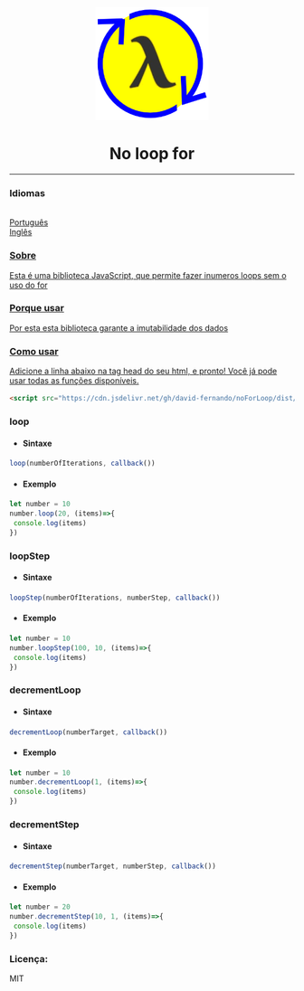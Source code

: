 <p align="center">
  <a href="" rel="noopener">
 <img width=200px height=200px src="icon/icon.png" alt="No loop for"></a>
</p>

<h1 align="center">No loop for</h1>

---

### Idiomas
<ul style="display:inline; list-style-type:none">
  <li style="list-style-type:none"><a href="#">Português</li>
  <li style="list-style-type:none"><a href="README.md">Inglês</li>
</ul>

### Sobre
Esta é uma biblioteca JavaScript, que permite fazer inumeros loops sem o uso do for

### Porque usar
Por esta esta biblioteca garante a imutabilidade dos dados

### Como usar
Adicione a linha abaixo na tag head do seu html, e pronto! Você já pode usar todas as funções disponíveis.
```html
<script src="https://cdn.jsdelivr.net/gh/david-fernando/noForLoop/dist/noforloop.js"></script>
```
### loop
   - #### Sintaxe
  ```javascript
  loop(numberOfIterations, callback())
  ```
  - #### Exemplo
  ```javascript
  let number = 10
  number.loop(20, (items)=>{
   console.log(items)
  })
  ```
### loopStep
   - #### Sintaxe
  ```javascript
  loopStep(numberOfIterations, numberStep, callback())
  ```
  - #### Exemplo
  ```javascript
  let number = 10
  number.loopStep(100, 10, (items)=>{
   console.log(items)
  })
  ```
  

### decrementLoop
   - #### Sintaxe
  ```javascript
  decrementLoop(numberTarget, callback())
  ```
  - #### Exemplo
  ```javascript
  let number = 10
  number.decrementLoop(1, (items)=>{
   console.log(items)
  })
  ```
  
### decrementStep
   - #### Sintaxe
  ```javascript
  decrementStep(numberTarget, numberStep, callback())
  ```
  - #### Exemplo
  ```javascript
  let number = 20
  number.decrementStep(10, 1, (items)=>{
   console.log(items)
  })
  ```

### Licença:
MIT
